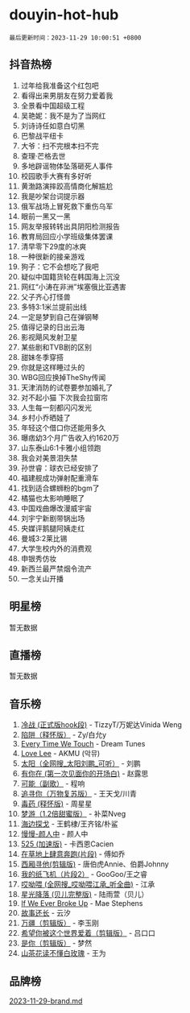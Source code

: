 # douyin-hot-hub

`最后更新时间：2023-11-29 10:00:51 +0800`

## 抖音热榜

1. 过年给我准备这个红包吧
1. 看得出来男朋友在努力爱着我
1. 全景看中国超级工程
1. 吴艳妮：我不是为了当网红
1. 刘诗诗任如意白切黑
1. 巴黎战平纽卡
1. 大爷：扫不完根本扫不完
1. 查理·芒格去世
1. 多地辟谣物体坠落砸死人事件
1. 校园歌手大赛有多好听
1. 黄渤路演摔跤高情商化解尴尬
1. 我是吵架台词提示器
1. 俄军战场上冒死救下重伤乌军
1. 眼前一黑又一黑
1. 网友举报转转出具阴阳检测报告
1. 教育局回应小学班级集体罢课
1. 清早零下29度的冰爽
1. 一种很新的接亲游戏
1. 狗子：它不会想吃了我吧
1. 疑似中国籍货轮在韩国海上沉没
1. 网红“小涛在非洲”埃塞俄比亚遇害
1. 父子齐心打怪兽
1. 多特3:1米兰提前出线
1. 一定是梦到自己在弹钢琴
1. 值得记录的日出云海
1. 影视飓风发射卫星
1. 某些剧和TVB剧的区别
1. 甜妹冬季穿搭
1. 你就是这样睡过头的
1. WBG回应换掉TheShy传闻
1. 天津消防的试卷要参加婚礼了
1. 对不起小猫 下次我会拉窗帘
1. 人生每一刻都闪闪发光
1. 乡村小乔晒娃了
1. 年轻这个借口你还能用多久
1. 曝痞幼3个月广告收入约1620万
1. 山东泰山6:1卡雅小组领跑
1. 我会对美景泪失禁
1. 孙世睿：球衣已经安排了
1. 福建舰成功弹射配重滑车
1. 找到适合螺蛳粉的bgm了
1. 橘猫也太影响睡眠了
1. 中国戏曲爆改漫威宇宙
1. 刘宇宁新剧带锅出场
1. 央媒评鹅腿阿姨走红
1. 曼城3:2莱比锡
1. 大学生校内外的消费观
1. 申银秀仿妆
1. 新西兰最严禁烟令流产
1. 一念关山开播

## 明星榜

暂无数据

## 直播榜

暂无数据

## 音乐榜

1. [冷战 (正式版hook段)](https://sf6-cdn-tos.douyinstatic.com/obj/tos-cn-ve-2774/oMuEoiBasWApEMVDgNiI8VAByNmwo5J0pyf8Yx) - TizzyT/万妮达Vinida Weng
1. [陷阱（释怀版）](https://sf6-cdn-tos.douyinstatic.com/obj/tos-cn-ve-2774/oE8C21LeZrzKLDFfQYgMzx4GAIHageG5IzayY7) - Zy/白允y
1. [Every Time We Touch](https://sf6-cdn-tos.douyinstatic.com/obj/tos-cn-ve-2774/ogN6lUKQeBBfEVhIOMikG1CcJjugxk1tztZyhP) - Dream Tunes
1. [Love Lee](https://sf6-cdn-tos.douyinstatic.com/obj/tos-cn-ve-2774/o05GbkJGbCBTdDnMtB0fwOYgkeZp23vrWQDQBS) - AKMU (악뮤)
1. [太阳（全网搜_太阳刘鹏_可听）](https://sf3-cdn-tos.douyinstatic.com/obj/tos-cn-ve-2774/ogWbyIQnlBFImVbeDocRdCIYtBHlbJXgfZMvgz) - 刘鹏
1. [有你在 (第一次见面你的开场白)](https://sf6-cdn-tos.douyinstatic.com/obj/tos-cn-ve-2774/oAthrQ3ClJBfI57uBoFEgNDYtNCZ0TSYQQfxQ0) - 赵露思
1. [可能（副歌）](https://sf6-cdn-tos.douyinstatic.com/obj/tos-cn-ve-2774/cde1731888894259b333569393c2fb51) - 程响
1. [追寻你（万物复苏版）](https://sf3-cdn-tos.douyinstatic.com/obj/tos-cn-ve-2774/oYeAZJsbjIDit9APmBg8u6uDUQnHmoCf3gbo74) - 王天戈/川青
1. [毒药 (释怀版)](https://sf3-cdn-tos.douyinstatic.com/obj/tos-cn-ve-2774/oYILMEAzspdZBIzy4frJNB8ZHPHWAhiwowd4Ad) - 周星星
1. [梦游（1.2倍甜蜜版）](https://sf3-cdn-tos.douyinstatic.com/obj/tos-cn-ve-2774/o4gyAUm8hwufoEABmwVIiQtHsFuGzAEEWtNMzo) - 补菜Nveg
1. [海边探戈](https://sf3-cdn-tos.douyinstatic.com/obj/tos-cn-ve-2774/os9gE0VQCGqt6VQkZDyBBYvfSDY0QFe3vVmubn) - 王鹤棣/王齐铭/朴鲨
1. [慢慢-颜人中](https://sf3-cdn-tos.douyinstatic.com/obj/tos-cn-ve-2774/ocjHNfBXdBxQNC8ZGAeoLMFTUgtBg8bkExunDC) - 颜人中
1. [525 (加速版)](https://sf6-cdn-tos.douyinstatic.com/obj/tos-cn-ve-2774/oIfKCtqfDyP8Vc9FpAPgWMyezT6LnDT1abRwGg) - 卡西恩Cacien
1. [在草地上肆意奔跑(片段)](https://sf3-cdn-tos.douyinstatic.com/obj/tos-cn-ve-2774/8831d494742f45dabdfa8adb8b817259) - 傅如乔
1. [西厢寻他(剪辑版)](https://sf3-cdn-tos.douyinstatic.com/obj/tos-cn-ve-2774/oUsAVfAQKlRNxEv5qxvIB8o5qmIWUcXbzJKJhw) - 唐伯虎Annie、伯爵Johnny
1. [我的纸飞机（片段2）](https://sf6-cdn-tos.douyinstatic.com/obj/tos-cn-ve-2774/oM2ZrKcg2CD5AeRB2gkeXOFB1IxAGJdZPazYHf) - GooGoo/王之睿
1. [哎呦喂 (全网搜_哎呦喂江承_听全曲)](https://sf3-cdn-tos.douyinstatic.com/obj/tos-cn-ve-2774/o0uEo63ECfIFdmwKF5HMzF1FCfItHEagDDeCAL) - 江承
1. [星光降落 (贝儿完整版)](https://sf6-cdn-tos.douyinstatic.com/obj/tos-cn-ve-2774/okwB9hAwyAtsFFkFBzAX1hOOfQuIoMNs0W2Mwr) - 陆雨萱（贝儿）
1. [If We Ever Broke Up](https://sf6-cdn-tos.douyinstatic.com/obj/tos-cn-ve-2774/o8onj5HDk0ImtBmO0URBfeyCDXQJMYkQ1gb8Zy) - Mae Stephens
1. [故事还长](https://sf3-cdn-tos.douyinstatic.com/obj/tos-cn-ve-2774/30a26758c8594f0ab81ac675c33ee2c5) - 云汐
1. [万疆（剪辑版）](https://sf6-cdn-tos.douyinstatic.com/obj/tos-cn-ve-2774/ooG7oVgFlDTelKCjCsTTobQvbdtj1BBQXnfZd8) - 李玉刚
1. [希望你被这个世界爱着（剪辑版）](https://sf3-cdn-tos.douyinstatic.com/obj/tos-cn-ve-2774/oo4H3BfEygN7l7bQaMBOZHCQ1eI4FqtED5skQ2) - 吕口口
1. [是你（剪辑版）](https://sf6-cdn-tos.douyinstatic.com/obj/tos-cn-ve-2774/46019dae783c4c969944217fe1cfafc4) - 梦然
1. [山茶花读不懂白玫瑰](https://sf6-cdn-tos.douyinstatic.com/obj/tos-cn-ve-2774/osfn8B7DktrRHEPJgPCfDbw7QDQEkwC16BxZg9) - 王为

## 品牌榜

[2023-11-29-brand.md](2023-11-29-brand.md)
